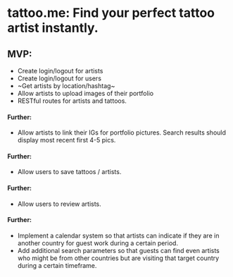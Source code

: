 # tattoo.me: Find your perfect tattoo artist instantly.

## MVP:
- Create login/logout for artists
- Create login/logout for users
- ~Get artists by location/hashtag~
- Allow artists to upload images of their portfolio
- RESTful routes for artists and tattoos.

#### Further:
- Allow artists to link their IGs for portfolio pictures. Search results should display most recent first 4-5 pics.

#### Further: 
- Allow users to save tattoos / artists.

#### Further: 
- Allow users to review artists.

#### Further:
- Implement a calendar system so that artists can indicate if they are in another country for guest work during a certain period.
- Add additional search parameters so that guests can find even artists who might be from other countries but are visiting that target country during a certain timeframe.


